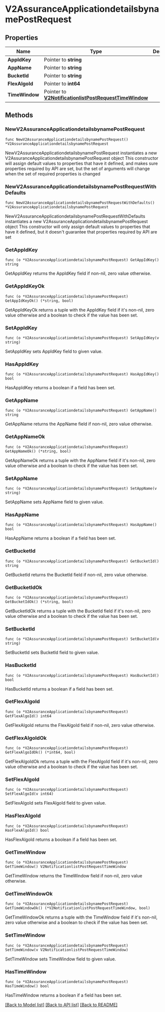 # V2AssuranceApplicationdetailsbynamePostRequest

## Properties

Name | Type | Description | Notes
------------ | ------------- | ------------- | -------------
**AppIdKey** | Pointer to **string** |  | [optional] 
**AppName** | Pointer to **string** |  | [optional] 
**BucketId** | Pointer to **string** |  | [optional] 
**FlexAlgoId** | Pointer to **int64** |  | [optional] 
**TimeWindow** | Pointer to [**V2NotificationlistPostRequestTimeWindow**](V2NotificationlistPostRequestTimeWindow.md) |  | [optional] 

## Methods

### NewV2AssuranceApplicationdetailsbynamePostRequest

`func NewV2AssuranceApplicationdetailsbynamePostRequest() *V2AssuranceApplicationdetailsbynamePostRequest`

NewV2AssuranceApplicationdetailsbynamePostRequest instantiates a new V2AssuranceApplicationdetailsbynamePostRequest object
This constructor will assign default values to properties that have it defined,
and makes sure properties required by API are set, but the set of arguments
will change when the set of required properties is changed

### NewV2AssuranceApplicationdetailsbynamePostRequestWithDefaults

`func NewV2AssuranceApplicationdetailsbynamePostRequestWithDefaults() *V2AssuranceApplicationdetailsbynamePostRequest`

NewV2AssuranceApplicationdetailsbynamePostRequestWithDefaults instantiates a new V2AssuranceApplicationdetailsbynamePostRequest object
This constructor will only assign default values to properties that have it defined,
but it doesn't guarantee that properties required by API are set

### GetAppIdKey

`func (o *V2AssuranceApplicationdetailsbynamePostRequest) GetAppIdKey() string`

GetAppIdKey returns the AppIdKey field if non-nil, zero value otherwise.

### GetAppIdKeyOk

`func (o *V2AssuranceApplicationdetailsbynamePostRequest) GetAppIdKeyOk() (*string, bool)`

GetAppIdKeyOk returns a tuple with the AppIdKey field if it's non-nil, zero value otherwise
and a boolean to check if the value has been set.

### SetAppIdKey

`func (o *V2AssuranceApplicationdetailsbynamePostRequest) SetAppIdKey(v string)`

SetAppIdKey sets AppIdKey field to given value.

### HasAppIdKey

`func (o *V2AssuranceApplicationdetailsbynamePostRequest) HasAppIdKey() bool`

HasAppIdKey returns a boolean if a field has been set.

### GetAppName

`func (o *V2AssuranceApplicationdetailsbynamePostRequest) GetAppName() string`

GetAppName returns the AppName field if non-nil, zero value otherwise.

### GetAppNameOk

`func (o *V2AssuranceApplicationdetailsbynamePostRequest) GetAppNameOk() (*string, bool)`

GetAppNameOk returns a tuple with the AppName field if it's non-nil, zero value otherwise
and a boolean to check if the value has been set.

### SetAppName

`func (o *V2AssuranceApplicationdetailsbynamePostRequest) SetAppName(v string)`

SetAppName sets AppName field to given value.

### HasAppName

`func (o *V2AssuranceApplicationdetailsbynamePostRequest) HasAppName() bool`

HasAppName returns a boolean if a field has been set.

### GetBucketId

`func (o *V2AssuranceApplicationdetailsbynamePostRequest) GetBucketId() string`

GetBucketId returns the BucketId field if non-nil, zero value otherwise.

### GetBucketIdOk

`func (o *V2AssuranceApplicationdetailsbynamePostRequest) GetBucketIdOk() (*string, bool)`

GetBucketIdOk returns a tuple with the BucketId field if it's non-nil, zero value otherwise
and a boolean to check if the value has been set.

### SetBucketId

`func (o *V2AssuranceApplicationdetailsbynamePostRequest) SetBucketId(v string)`

SetBucketId sets BucketId field to given value.

### HasBucketId

`func (o *V2AssuranceApplicationdetailsbynamePostRequest) HasBucketId() bool`

HasBucketId returns a boolean if a field has been set.

### GetFlexAlgoId

`func (o *V2AssuranceApplicationdetailsbynamePostRequest) GetFlexAlgoId() int64`

GetFlexAlgoId returns the FlexAlgoId field if non-nil, zero value otherwise.

### GetFlexAlgoIdOk

`func (o *V2AssuranceApplicationdetailsbynamePostRequest) GetFlexAlgoIdOk() (*int64, bool)`

GetFlexAlgoIdOk returns a tuple with the FlexAlgoId field if it's non-nil, zero value otherwise
and a boolean to check if the value has been set.

### SetFlexAlgoId

`func (o *V2AssuranceApplicationdetailsbynamePostRequest) SetFlexAlgoId(v int64)`

SetFlexAlgoId sets FlexAlgoId field to given value.

### HasFlexAlgoId

`func (o *V2AssuranceApplicationdetailsbynamePostRequest) HasFlexAlgoId() bool`

HasFlexAlgoId returns a boolean if a field has been set.

### GetTimeWindow

`func (o *V2AssuranceApplicationdetailsbynamePostRequest) GetTimeWindow() V2NotificationlistPostRequestTimeWindow`

GetTimeWindow returns the TimeWindow field if non-nil, zero value otherwise.

### GetTimeWindowOk

`func (o *V2AssuranceApplicationdetailsbynamePostRequest) GetTimeWindowOk() (*V2NotificationlistPostRequestTimeWindow, bool)`

GetTimeWindowOk returns a tuple with the TimeWindow field if it's non-nil, zero value otherwise
and a boolean to check if the value has been set.

### SetTimeWindow

`func (o *V2AssuranceApplicationdetailsbynamePostRequest) SetTimeWindow(v V2NotificationlistPostRequestTimeWindow)`

SetTimeWindow sets TimeWindow field to given value.

### HasTimeWindow

`func (o *V2AssuranceApplicationdetailsbynamePostRequest) HasTimeWindow() bool`

HasTimeWindow returns a boolean if a field has been set.


[[Back to Model list]](../README.md#documentation-for-models) [[Back to API list]](../README.md#documentation-for-api-endpoints) [[Back to README]](../README.md)


